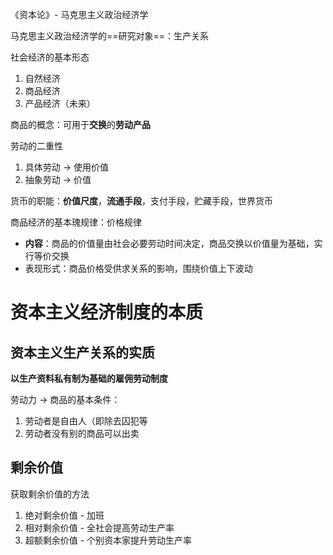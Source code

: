 《资本论》- 马克思主义政治经济学

马克思主义政治经济学的==研究对象==：生产关系

社会经济的基本形态
1. 自然经济
2. 商品经济
3. 产品经济（未来）

商品的概念：可用于**交换**的**劳动产品**

劳动的二重性

1. 具体劳动 -> 使用价值
2. 抽象劳动 -> 价值

货币的职能：**价值尺度**，**流通手段**，支付手段，贮藏手段，世界货币

商品经济的基本瑰规律：价格规律

- **内容**：商品的价值量由社会必要劳动时间决定，商品交换以价值量为基础，实行等价交换
- 表现形式：商品价格受供求关系的影响，围绕价值上下波动

# 资本主义经济制度的本质

## 资本主义生产关系的实质

**以生产资料私有制为基础的雇佣劳动制度**

劳动力 -> 商品的基本条件：

1. 劳动者是自由人（即除去囚犯等
2. 劳动者没有别的商品可以出卖

## 剩余价值

获取剩余价值的方法

1. 绝对剩余价值 - 加班
2. 相对剩余价值 - 全社会提高劳动生产率
3. 超额剩余价值 -  个别资本家提升劳动生产率

